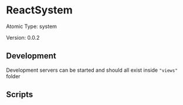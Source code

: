 # ReactSystem

Atomic Type: system

Version: 0.0.2

## Development

Development servers can be started and should all exist inside `"views"` folder

## Scripts
